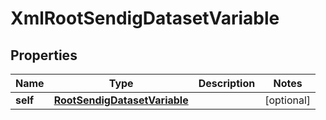 

# XmlRootSendigDatasetVariable


## Properties

| Name | Type | Description | Notes |
|------------ | ------------- | ------------- | -------------|
|**self** | [**RootSendigDatasetVariable**](RootSendigDatasetVariable.md) |  |  [optional] |



